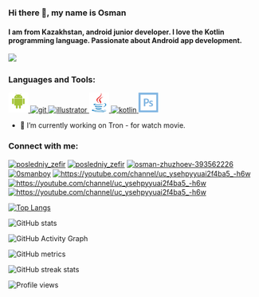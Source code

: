 ### Hi there 👋, my name is Osman
#### I am from Kazakhstan, android junior developer. I love the Kotlin programming language. Passionate about Android app development.
![](https://justresults.co.nz/wp-content/uploads/2015/10/web-developer-banner.png)

<h3 align="left">Languages and Tools: </h3>
<p align="left"> <a href="https://developer.android.com" target="_blank" rel="noreferrer"> <img src="https://raw.githubusercontent.com/devicons/devicon/master/icons/android/android-original-wordmark.svg" alt="android" width="40" height="40"/> </a> <a href="https://git-scm.com/" target="_blank" rel="noreferrer"> <img src="https://www.vectorlogo.zone/logos/git-scm/git-scm-icon.svg" alt="git" width="40" height=" 40"/> </a> <a href="https://www.adobe.com/in/products/illustrator.html" target="_blank" rel="noreferrer"> <img src="https://www.vectorlogo.zone/logos/adobe_illustrator/adobe_illustrator-icon.svg" alt="illustrator" width="40" height="40"/> </a> <a href="https://www.java.com" target="_blank" rel="noreferrer"> <img src="https://raw.githubusercontent.com/devicons/devicon/master/icons/java/java-original.svg" alt="java" width="40" height="40"/> </a> <a href="https://kotlinlang.org" target="_blank" rel="noreferrer"> <img src="https://www.vectorlogo.zone/logos/kotlinlang/kotlinlang-icon.svg" alt="kotlin" width="40" height="40"/> </a> <a href="https://www.photoshop.com/en" target="_blank" rel="noreferrer"> <img src="https://raw.githubusercontent.com/devicons/devicon/master/icons/photoshop/photoshop-line.svg" alt="photoshop" width="40" height="40"/> </a > </p>



- 🔭 I’m currently working on Tron - for watch movie.
<h3 align="left">Connect with me:</h3>
<p align="left">
<a href="https://twitter.com/posledniy_zefir" target="blank"><img align="center" src="https://raw.githubusercontent.com/rahuldkjain/github-profile-readme-generator/master/src/images/icons/Social/twitter.svg" alt="posledniy_zefir" height="30" width="40" /></a>
<a href="https://github.com/osman-boy" target="blank"><img align="center" src="https://cdn.jsdelivr.net/npm/simple-icons@3.0.1/icons/github.svg" alt="posledniy_zefir" height="30" width="40" /></a>
<a href="https://linkedin.com/in/osman-zhuzhoev-393562226" target="blank"><img align="center" src="https://raw.githubusercontent.com/rahuldkjain/github-profile-readme-generator/master/src/images/icons/Social/linked-in-alt.svg" alt="osman-zhuzhoev-393562226" height="30" width="40" /></a>
<a href="https://instagram.com/0smanboy" target="blank"><img align="center" src="https://raw.githubusercontent.com/rahuldkjain/github-profile-readme-generator/master/src/images/icons/Social/instagram.svg" alt="0smanboy" height="30" width= "40" /></a>
<a href="https://www.youtube.com/c/https://youtube.com/channel/uc_ysehpyyuai2f4ba5_-h6w" target="blank"><img align="center" src="https://raw.githubusercontent.com/rahuldkjain/github-profile-readme-generator/master/src/images/icons/Social/youtube.svg" alt="https://youtube.com/channel/uc_ysehpyyuai2f4ba5_-h6w" height="30" width="40" /></a>
<a href="https://www.reddit.com/user/osman-boy" target="blank"><img align="center" src="https://cdn.jsdelivr.net/npm/simple-icons@3.0.1/icons/reddit.svg" alt="https://youtube.com/channel/uc_ysehpyyuai2f4ba5_-h6w" height="30" width="40" /></a>
<a href="https://t.me/osmanboy" target="blank"><img align="center" src="https://cdn.jsdelivr.net/npm/simple-icons@3.0.1/icons/telegram.svg" alt="https://youtube.com/channel/uc_ysehpyyuai2f4ba5_-h6w" height="30" width="40" /></a>
</p>


[![Top Langs](https://github-readme-stats.vercel.app/api/top-langs/?username=osman-boy&theme=aura&layout=compact)](https://github.com/anuraghazra/github-readme-stats)

![GitHub stats](https://github-readme-stats.vercel.app/api?username=osman-boy&show_icons=true&theme=midnight-purple)

![GitHub Activity Graph](https://activity-graph.herokuapp.com/graph?username=osman-boy&theme=midnight-purple)

![GitHub metrics](https://metrics.lecoq.io/osman-boy)

![GitHub streak stats](https://github-readme-streak-stats.herokuapp.com/?user=osman-boy)

![Profile views](https://gpvc.arturio.dev/osman-boy)  
